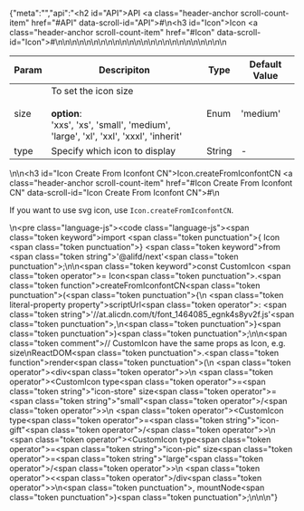 {"meta":"","api":"<h2 id=\"API\">API <a class=\"header-anchor scroll-count-item\" href=\"#API\" data-scroll-id=\"API\">#</a></h2>\n<h3 id=\"Icon\">Icon <a class=\"header-anchor scroll-count-item\" href=\"#Icon\" data-scroll-id=\"Icon\">#</a></h3>\n<table>\n<thead>\n<tr>\n<th>Param</th>\n<th>Descripiton</th>\n<th>Type</th>\n<th>Default Value</th>\n</tr>\n</thead>\n<tbody>\n<tr>\n<td>size</td>\n<td>To set the icon size<br><br><strong>option</strong>:<br>'xxs', 'xs', 'small', 'medium', 'large', 'xl', 'xxl', 'xxxl', 'inherit'</td>\n<td>Enum</td>\n<td>'medium'</td>\n</tr>\n<tr>\n<td>type</td>\n<td>Specify which icon to display</td>\n<td>String</td>\n<td>-</td>\n</tr>\n</tbody>\n</table>\n<!-- api-extra-start -->\n<h3 id=\"Icon Create From Iconfont CN\">Icon.createFromIconfontCN <a class=\"header-anchor scroll-count-item\" href=\"#Icon Create From Iconfont CN\" data-scroll-id=\"Icon Create From Iconfont CN\">#</a></h3>\n<p>If you want to use svg icon, use <code>Icon.createFromIconfontCN</code>.</p>\n<pre class=\"language-js\"><code class=\"language-js\"><span class=\"token keyword\">import</span> <span class=\"token punctuation\">{</span> Icon <span class=\"token punctuation\">}</span> <span class=\"token keyword\">from</span> <span class=\"token string\">'@alifd/next'</span><span class=\"token punctuation\">;</span>\n\n<span class=\"token keyword\">const</span> CustomIcon <span class=\"token operator\">=</span> Icon<span class=\"token punctuation\">.</span><span class=\"token function\">createFromIconfontCN</span><span class=\"token punctuation\">(</span><span class=\"token punctuation\">{</span>\n    <span class=\"token literal-property property\">scriptUrl</span><span class=\"token operator\">:</span> <span class=\"token string\">'//at.alicdn.com/t/font_1464085_egnk4s8yv2f.js'</span><span class=\"token punctuation\">,</span>\n<span class=\"token punctuation\">}</span><span class=\"token punctuation\">)</span><span class=\"token punctuation\">;</span>\n\n<span class=\"token comment\">// CustomIcon have the same props as Icon, e.g. size</span>\nReactDOM<span class=\"token punctuation\">.</span><span class=\"token function\">render</span><span class=\"token punctuation\">(</span>\n    <span class=\"token operator\">&lt;</span>div<span class=\"token operator\">&gt;</span>\n        <span class=\"token operator\">&lt;</span>CustomIcon type<span class=\"token operator\">=</span><span class=\"token string\">\"icon-store\"</span> size<span class=\"token operator\">=</span><span class=\"token string\">\"small\"</span><span class=\"token operator\">/</span><span class=\"token operator\">&gt;</span>\n        <span class=\"token operator\">&lt;</span>CustomIcon type<span class=\"token operator\">=</span><span class=\"token string\">\"icon-gift\"</span><span class=\"token operator\">/</span><span class=\"token operator\">&gt;</span>\n        <span class=\"token operator\">&lt;</span>CustomIcon type<span class=\"token operator\">=</span><span class=\"token string\">\"icon-pic\"</span> size<span class=\"token operator\">=</span><span class=\"token string\">\"large\"</span><span class=\"token operator\">/</span><span class=\"token operator\">&gt;</span>\n    <span class=\"token operator\">&lt;</span><span class=\"token operator\">/</span>div<span class=\"token operator\">&gt;</span>\n<span class=\"token punctuation\">,</span> mountNode<span class=\"token punctuation\">)</span><span class=\"token punctuation\">;</span>\n</code></pre>\n<!-- api-extra-end -->\n"}